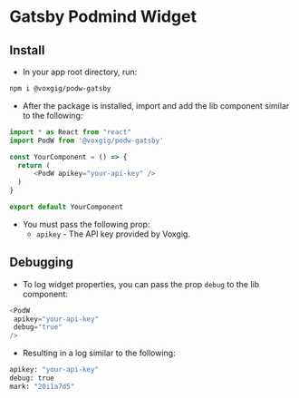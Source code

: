 # Gatsby Podmind Widget

## Install

- In your app root directory, run:

```bash
npm i @voxgig/podw-gatsby
```

- After the package is installed, import and add the lib component similar to the following:

```javascript
import * as React from "react"
import PodW from '@voxgig/podw-gatsby'

const YourComponent = () => {
  return (
      <PodW apikey="your-api-key" />
  )
}

export default YourComponent 
```
- You must pass the following prop:
    - `apikey` - The API key provided by Voxgig.

## Debugging

- To log widget properties, you can pass the prop `debug` to the lib component:

```javascript
<PodW
 apikey="your-api-key"
 debug="true"
/>
```

- Resulting in a log similar to the following:

```bash
apikey: "your-api-key"
debug: true
mark: "20i1a7d5"
```
